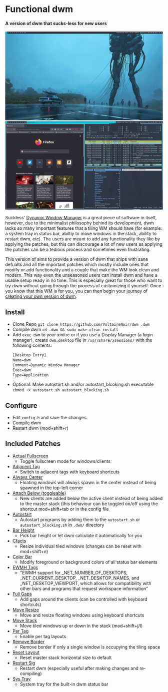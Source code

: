 # Functional dwm
#### A version of dwm that sucks-less for new users

![](https://github.com/VoltaireNoir/dwm/blob/main/screenshots/1.png)
![](https://github.com/VoltaireNoir/dwm/blob/main/screenshots/2.png)

Suckless' [Dynamic Window Manager](https://dwm.suckless.org/) is a great piece of software in itself, however, due to the minimalist philosophy behind its development, dwm lacks so many important features that a tiling WM should have (for example: a system tray in status bar, abiltiy to move windows in the stack, ability to restart dwm, etc). The users are meant to add any functionality they like by applying the patches, but this can discourage a lot of new users as applying the patches can be a tedious process and sometimes even frustrating.

This version of aims to provide a version of dwm that ships with sane defualts and all the important patches which mostly include ones that modify or add functionality and a couple that make the WM look clean and modern. This way even the unseasoned users can install dwm and have a usable setup ready in no time. This is especially great for those who want to try dwm without going through the process of customizing it yourself. Once you know that this WM is for you, you can then begin your journey of [creating your own version of dwm](https://dwm.suckless.org/customisation/patches_in_git/).

## Install
- Clone Repo
`git clone https://github.com/VoltaireNoir/dwm .dwm`
- Compile dwm
`cd .dwm && sudo make clean install`
- Add `exec dwm` to your xinitrc or if you use a Display Manager (a login manager), create `dwm.desktop` file in `/usr/share/xsessions/` with the following contents: 
  ```
  [Desktop Entry]
  Name=dwm
  Comment=Dynamic Window Manager
  Exec=dwm
  Type=Application
  ```
- Optional: Make autostart.sh and/or autostart_blcoking.sh executable `chmod +x autostart.sh autostart_blocking.sh`

## Configure
- Edit `config.h` and save the changes.
- Compile dwm
- Restart dwm (mod+shift+r)

## Included Patches
- [Actual Fullscreen](https://dwm.suckless.org/patches/actualfullscreen/) 
  - Toggle fullscreen mode for windows/clients
- [Adjacent Tag](https://dwm.suckless.org/patches/adjacenttag/) 
  - Switch to adjacent tags with keyboard shortcuts
- [Always Center](https://dwm.suckless.org/patches/alwayscenter/)
  - Floating windows will always spawn in the center instead of being spawned in the top-left corner
- [Attach Below (toggleable)](https://dwm.suckless.org/patches/attachbelow/)
  - New clients are added below the active client instead of being added to the master stack (this behaviour can be toggled on/off using the shortcut mod+shift+tab or in the config file
- [Autostart](https://dwm.suckless.org/patches/autostart/)
  - Autostart programs by adding them to the `autostart.sh` or `autostart_blocking.sh` in `.dwm/` directory
- [Bar Height](https://dwm.suckless.org/patches/bar_height/)
  - Pick bar height or let dwm calculate it automatically for you
- [Cfacts](https://dwm.suckless.org/patches/cfacts/)
  - Resize individual tiled windows (changes can be reset with mod+shift+n)
- [Color Bar](https://dwm.suckless.org/patches/colorbar/)
  - Modify foreground or background colors of all status bar elements
- [EWMH Tags](https://dwm.suckless.org/patches/ewmhtags/)
  - "EWMH support for _NET_NUMBER_OF_DESKTOPS, _NET_CURRENT_DESKTOP, _NET_DESKTOP_NAMES, and _NET_DESKTOP_VIEWPORT, which allows for compatibility with other bars and programs that request workspace information"
- [Full Gaps](https://dwm.suckless.org/patches/fullgaps/)
  - Add gaps around the clients (can be controlled with keyboard shortcuts)
- [Move Resize](https://dwm.suckless.org/patches/moveresize/)
  - Move and resize floating windows using keyboard shortcuts
- [Move Stack](https://dwm.suckless.org/patches/movestack/)
  - Move tiled windows up or down in the stack (mod+shift+j/l)
- [Per Tag](https://dwm.suckless.org/patches/pertag/)
  - Enable per tag layouts
- [Remove Border](https://dwm.suckless.org/patches/removeborder/)
  - Remove border if only a single window is occupying the tiling space
- [Reset Layout](https://dwm.suckless.org/patches/resetlayout/)
  - Reset master stack horizontal size to default
- [Restart Sig](https://dwm.suckless.org/patches/restartsig/)
  - Restart dwm (especially useful after making changes and re-compiling)
- [Sys Tray](https://dwm.suckless.org/patches/systray/)
  - System tray for the built-in dwm status bar
